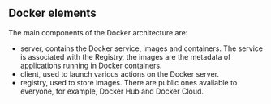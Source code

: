 ## Docker elements

The main components of the Docker architecture are:

- server, contains the Docker service, images and containers. The service is associated with the Registry, the images are the metadata of applications running in Docker containers.
- client, used to launch various actions on the Docker server.
- registry, used to store images. There are public ones available to everyone, for example, Docker Hub and Docker Cloud.
